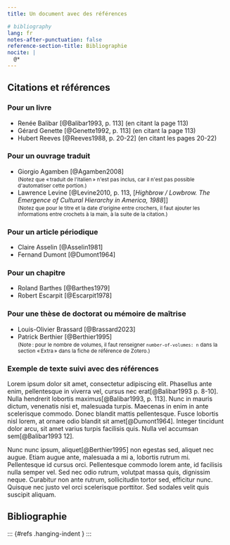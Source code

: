 ```yaml
---
title: Un document avec des références

# bibliography
lang: fr
notes-after-punctuation: false
reference-section-title: Bibliographie
nocite: | 
  @*
---
```


## Citations et références

### Pour un livre

* Renée Balibar [@Balibar1993, p. 113] (en citant la page 113)
* Gérard Genette [@Genette1992, p. 113] (en citant la page 113)
* Hubert Reeves [@Reeves1988, p. 20-22] (en citant les pages 20-22)

### Pour un ouvrage traduit

* Giorgio Agamben [@Agamben2008]  
  <small>(Notez que « traduit de l'italien » n'est pas inclus, car il n'est pas possible d'automatiser cette portion.)</small>
* Lawrence Levine [@Levine2010, p. 113, \[<i>Highbrow / Lowbrow. The Emergence of Cultural Hierarchy in America, 1988</i>\]]  
  <small>(Notez que pour le titre et la date d'origine entre crochers, il faut ajouter les informations entre crochets à la main, à la suite de la citation.)</small>

### Pour un article périodique

* Claire Asselin [@Asselin1981]
* Fernand Dumont [@Dumont1964]

### Pour un chapitre

* Roland Barthes [@Barthes1979]
* Robert Escarpit [@Escarpit1978]

### Pour une thèse de doctorat ou mémoire de maîtrise

* Louis-Olivier Brassard [@Brassard2023]
* Patrick Berthier [@Berthier1995]  
  <small>(Note : pour le nombre de volumes, il faut renseigner `number-of-volumes: n` dans la section « Extra » dans la fiche de référence de Zotero.)</small>

### Exemple de texte suivi avec des références

Lorem ipsum dolor sit amet, consectetur adipiscing elit. Phasellus ante enim, pellentesque in viverra vel, cursus nec erat[@Balibar1993 p. 8-10]. Nulla hendrerit lobortis maximus[@Balibar1993, p. 113]. Nunc in mauris dictum, venenatis nisi et, malesuada turpis. Maecenas in enim in ante scelerisque commodo. Donec blandit mattis pellentesque. Fusce lobortis nisl lorem, at ornare odio blandit sit amet[@Dumont1964]. Integer tincidunt dolor arcu, sit amet varius turpis facilisis quis. Nulla vel accumsan sem[@Balibar1993 12].

Nunc nunc ipsum, aliquet[@Berthier1995] non egestas sed, aliquet nec augue. Etiam augue ante, malesuada a mi a, lobortis rutrum mi. Pellentesque id cursus orci. Pellentesque commodo lorem ante, id facilisis nulla semper vel. Sed nec odio rutrum, volutpat massa quis, dignissim neque. Curabitur non ante rutrum, sollicitudin tortor sed, efficitur nunc. Quisque nec justo vel orci scelerisque porttitor. Sed sodales velit quis suscipit aliquam.

## Bibliographie
::: {#refs .hanging-indent  }
:::
